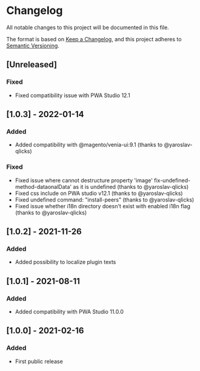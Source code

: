 # Changelog
All notable changes to this project will be documented in this file.

The format is based on [Keep a Changelog](https://keepachangelog.com/en/1.0.0/),
and this project adheres to [Semantic Versioning](https://semver.org/spec/v2.0.0.html).

## [Unreleased]
### Fixed
- Fixed compatibility issue with PWA Studio 12.1

## [1.0.3] - 2022-01-14
### Added
- Added compatibility with @magento/venia-ui:9.1 (thanks to @yaroslav-qlicks)

### Fixed
- Fixed issue where cannot destructure property 'image' fix-undefined-method-dataonalData' as it is undefined (thanks to @yaroslav-qlicks)
- Fixed css include on PWA studio v12.1 (thanks to @yaroslav-qlicks)
- Fixed undefined command: "install-peers" (thanks to @yaroslav-qlicks)
- Fixed issue whether i18n directory doesn't exist with enabled i18n flag (thanks to @yaroslav-qlicks)

## [1.0.2] - 2021-11-26
### Added
- Added possibility to localize plugin texts

## [1.0.1] - 2021-08-11
### Added
- Added compatibility with PWA Studio 11.0.0


## [1.0.0] - 2021-02-16
### Added
- First public release
